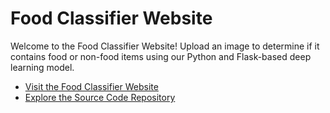 # Food Classifier Website

Welcome to the Food Classifier Website! Upload an image to determine if it contains food or non-food items using our Python and Flask-based deep learning model.

- [Visit the Food Classifier Website](https://food-classifier.example.com)
- [Explore the Source Code Repository](https://github.com/TayyabAnees/FoodClassifier/tree/master)
